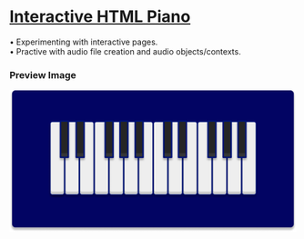 # [Interactive HTML Piano](https://michaeltr7.github.io/HTML-Piano/)

• Experimenting with interactive pages. <br/>
• Practive with audio file creation and audio objects/contexts.
<br/>

<h3>Preview Image</h3>

[<img src="Preview Image.png" width = "1000">](https://michaeltr7.github.io/HTML-Piano/)


